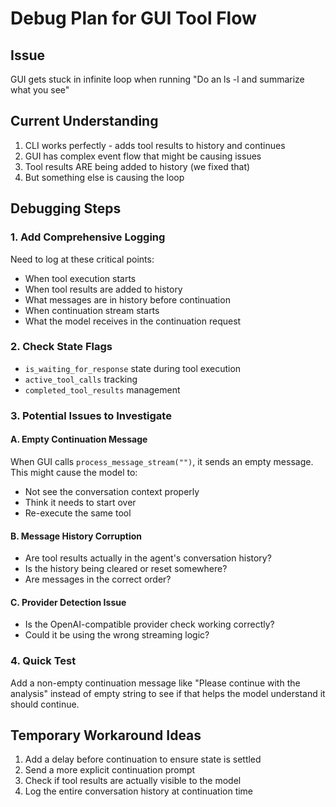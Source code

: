 # Debug Plan for GUI Tool Flow

## Issue
GUI gets stuck in infinite loop when running "Do an ls -l and summarize what you see"

## Current Understanding
1. CLI works perfectly - adds tool results to history and continues
2. GUI has complex event flow that might be causing issues
3. Tool results ARE being added to history (we fixed that)
4. But something else is causing the loop

## Debugging Steps

### 1. Add Comprehensive Logging
Need to log at these critical points:
- When tool execution starts
- When tool results are added to history
- What messages are in history before continuation
- When continuation stream starts
- What the model receives in the continuation request

### 2. Check State Flags
- `is_waiting_for_response` state during tool execution
- `active_tool_calls` tracking
- `completed_tool_results` management

### 3. Potential Issues to Investigate

#### A. Empty Continuation Message
When GUI calls `process_message_stream("")`, it sends an empty message. This might cause the model to:
- Not see the conversation context properly
- Think it needs to start over
- Re-execute the same tool

#### B. Message History Corruption
- Are tool results actually in the agent's conversation history?
- Is the history being cleared or reset somewhere?
- Are messages in the correct order?

#### C. Provider Detection Issue
- Is the OpenAI-compatible provider check working correctly?
- Could it be using the wrong streaming logic?

### 4. Quick Test
Add a non-empty continuation message like "Please continue with the analysis" instead of empty string to see if that helps the model understand it should continue.

## Temporary Workaround Ideas
1. Add a delay before continuation to ensure state is settled
2. Send a more explicit continuation prompt
3. Check if tool results are actually visible to the model
4. Log the entire conversation history at continuation time